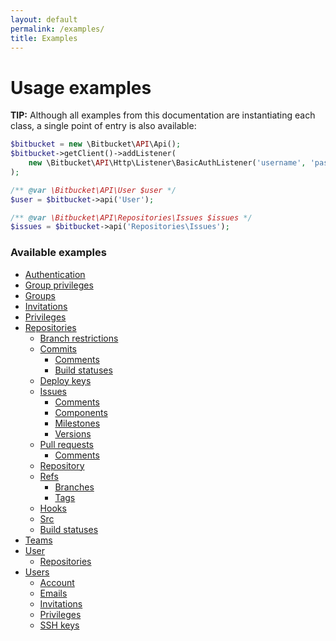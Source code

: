 ```yaml
---
layout: default
permalink: /examples/
title: Examples
---
```


# Usage examples

**TIP:** Although all examples from this documentation are instantiating each class, a single point of entry is also available:

  ```php
  $bitbucket = new \Bitbucket\API\Api();
  $bitbucket->getClient()->addListener(
      new \Bitbucket\API\Http\Listener\BasicAuthListener('username', 'password')
  );

  /** @var \Bitbucket\API\User $user */
  $user = $bitbucket->api('User');

  /** @var \Bitbucket\API\Repositories\Issues $issues */
  $issues = $bitbucket->api('Repositories\Issues');
  ```

### Available examples

  - [Authentication](authentication.html)
  - [Group privileges](group-privileges.html)
  - [Groups](groups.html)
  - [Invitations](invitations.html)
  - [Privileges](privileges.html)
  - [Repositories](repositories.html)
    - [Branch restrictions](repositories/branch-restrictions.html)
    - [Commits](repositories/commits.html)
      - [Comments](repositories/commits/comments.html)
      - [Build statuses](repositories/commits/build-statuses.html)
    - [Deploy keys](repositories/deploy-keys.html)
    - [Issues](repositories/issues.html)
      - [Comments](repositories/issues/comments.html)
      - [Components](repositories/issues/components.html)
      - [Milestones](repositories/issues/milestones.html)
      - [Versions](repositories/issues/versions.html)
    - [Pull requests](repositories/pull-requests.html)
      - [Comments](repositories/pull-requests/comments.html)
    - [Repository](repositories/repository.html)
    - [Refs](#)
      - [Branches](repositories/refs/branches.html)
      - [Tags](repositories/refs/tags.html)
    - [Hooks](repositories/webhooks.html)
    - [Src](repositories/src.html)
    - [Build statuses](repositories/commits/build-statuses.html)
  - [Teams](teams.html)
  - [User](user.html)
    - [Repositories](user/repositories.html)
  - [Users](users.html)
    - [Account](users/account.html)
    - [Emails](users/emails.html)
    - [Invitations](users/invitations.html)
    - [Privileges](users/privileges.html)
    - [SSH keys](users/ssh-keys.html)
